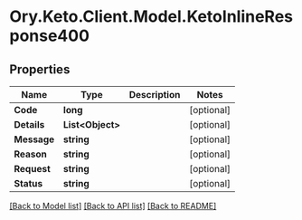 # Ory.Keto.Client.Model.KetoInlineResponse400

## Properties

Name | Type | Description | Notes
------------ | ------------- | ------------- | -------------
**Code** | **long** |  | [optional] 
**Details** | **List&lt;Object&gt;** |  | [optional] 
**Message** | **string** |  | [optional] 
**Reason** | **string** |  | [optional] 
**Request** | **string** |  | [optional] 
**Status** | **string** |  | [optional] 

[[Back to Model list]](../README.md#documentation-for-models) [[Back to API list]](../README.md#documentation-for-api-endpoints) [[Back to README]](../README.md)

